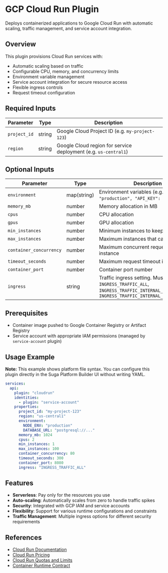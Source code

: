 # GCP Cloud Run Plugin

Deploys containerized applications to Google Cloud Run with automatic scaling, traffic management, and service account integration.

## Overview

This plugin provisions Cloud Run services with:

- Automatic scaling based on traffic
- Configurable CPU, memory, and concurrency limits
- Environment variable management
- Service account integration for secure resource access
- Flexible ingress controls
- Request timeout configuration

## Required Inputs

| Parameter    | Type   | Description                                                     |
| ------------ | ------ | --------------------------------------------------------------- |
| `project_id` | string | Google Cloud Project ID (e.g. `my-project-123`)                 |
| `region`     | string | Google Cloud region for service deployment (e.g. `us-central1`) |

## Optional Inputs

| Parameter               | Type        | Description                                                                                                                                 | Default                                  |
| ----------------------- | ----------- | ------------------------------------------------------------------------------------------------------------------------------------------- | ---------------------------------------- |
| `environment`           | map(string) | Environment variables (e.g. `{"NODE_ENV": "production", "API_KEY": "secret"}`)                                                              | `{}`                                     |
| `memory_mb`             | number      | Memory allocation in MB                                                                                                                     | `512`                                    |
| `cpus`                  | number      | CPU allocation                                                                                                                              | `1`                                      |
| `gpus`                  | number      | GPU allocation                                                                                                                              | `0`                                      |
| `min_instances`         | number      | Minimum instances to keep running                                                                                                           | `0`                                      |
| `max_instances`         | number      | Maximum instances that can be created                                                                                                       | `10`                                     |
| `container_concurrency` | number      | Maximum concurrent requests per instance                                                                                                    | `80`                                     |
| `timeout_seconds`       | number      | Maximum request timeout in seconds                                                                                                          | `10`                                     |
| `container_port`        | number      | Container port number                                                                                                                       | `9001`                                   |
| `ingress`               | string      | Traffic ingress setting. Must be one of `INGRESS_TRAFFIC_ALL`, `INGRESS_TRAFFIC_INTERNAL_ONLY`, or `INGRESS_TRAFFIC_INTERNAL_LOAD_BALANCER` | `INGRESS_TRAFFIC_INTERNAL_LOAD_BALANCER` |

## Prerequisites

- Container image pushed to Google Container Registry or Artifact Registry
- Service account with appropriate IAM permissions (managed by `service-account` plugin)

## Usage Example

**Note:** This example shows platform file syntax. You can configure this plugin directly in the Suga Platform Builder UI without writing YAML.

```yaml
services:
  api:
    plugin: "cloudrun"
    identities:
      - plugin: "service-account"
    properties:
      project_id: "my-project-123"
      region: "us-central1"
      environment:
        NODE_ENV: "production"
        DATABASE_URL: "postgresql://..."
      memory_mb: 1024
      cpus: 2
      min_instances: 1
      max_instances: 100
      container_concurrency: 80
      timeout_seconds: 300
      container_port: 8080
      ingress: "INGRESS_TRAFFIC_ALL"
```

## Features

- **Serverless**: Pay only for the resources you use
- **Auto-scaling**: Automatically scales from zero to handle traffic spikes
- **Security**: Integrated with GCP IAM and service accounts
- **Flexibility**: Support for various runtime configurations and constraints
- **Traffic Management**: Multiple ingress options for different security requirements

## References

- [Cloud Run Documentation](https://cloud.google.com/run/docs)
- [Cloud Run Pricing](https://cloud.google.com/run/pricing)
- [Cloud Run Quotas and Limits](https://cloud.google.com/run/quotas)
- [Container Runtime Contract](https://cloud.google.com/run/docs/container-contract)
